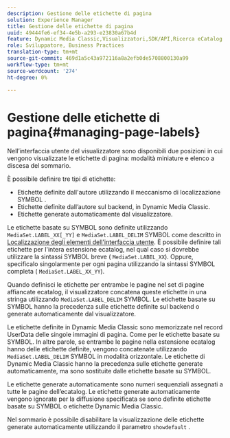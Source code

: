 ```yaml
---
description: Gestione delle etichette di pagina
solution: Experience Manager
title: Gestione delle etichette di pagina
uuid: 49444fe6-ef34-4e5b-a293-e23830a67b4d
feature: Dynamic Media Classic,Visualizzatori,SDK/API,Ricerca eCatalog
role: Sviluppatore, Business Practices
translation-type: tm+mt
source-git-commit: 469d1a5c43a972116a8a2efb0de5708800130a99
workflow-type: tm+mt
source-wordcount: '274'
ht-degree: 0%

---
```



# Gestione delle etichette di pagina{#managing-page-labels}

Nell’interfaccia utente del visualizzatore sono disponibili due posizioni in cui vengono visualizzate le etichette di pagina: modalità miniature e elenco a discesa del sommario.

È possibile definire tre tipi di etichette:

* Etichette definite dall&#39;autore utilizzando il meccanismo di localizzazione SYMBOL .
* Etichette definite dall’autore sul backend, in Dynamic Media Classic.
* Etichette generate automaticamente dal visualizzatore.

Le etichette basate su SYMBOL sono definite utilizzando `MediaSet.LABEL_XX[_YY]` e `MediaSet.LABEL_DELIM` SYMBOL come descritto in [Localizzazione degli elementi dell&#39;interfaccia utente](../../c-html5-s7-aem-asset-viewers/c-html5-20-ecatalog-viewer-about/c-html5-20-ecatalog-viewer-localization.md#concept-cbfc39344c494eb7b9f6a272cff0cc74). È possibile definire tali etichette per l&#39;intera estensione ecatalog, nel qual caso si dovrebbe utilizzare la sintassi SYMBOL breve ( `MediaSet.LABEL_XX`). Oppure, specificalo singolarmente per ogni pagina utilizzando la sintassi SYMBOL completa ( `MediaSet.LABEL_XX_YY`).

Quando definisci le etichette per entrambe le pagine nel set di pagine affiancate ecatalog, il visualizzatore concatena queste etichette in una stringa utilizzando `MediaSet.LABEL_DELIM` SYMBOL. Le etichette basate su SYMBOL hanno la precedenza sulle etichette definite sul backend o generate automaticamente dal visualizzatore.

Le etichette definite in Dynamic Media Classic sono memorizzate nel record UserData delle singole immagini di pagina. Come per le etichette basate su SYMBOL. In altre parole, se entrambe le pagine nella estensione ecatalog hanno delle etichette definite, vengono concatenate utilizzando `MediaSet.LABEL_DELIM` SYMBOL in modalità orizzontale. Le etichette di Dynamic Media Classic hanno la precedenza sulle etichette generate automaticamente, ma sono sostituite dalle etichette basate su SYMBOL.

Le etichette generate automaticamente sono numeri sequenziali assegnati a tutte le pagine dell’ecatalog. Le etichette generate automaticamente vengono ignorate per la diffusione specificata se sono definite etichette basate su SYMBOL o etichette Dynamic Media Classic.

Nel sommario è possibile disabilitare la visualizzazione delle etichette generate automaticamente utilizzando il parametro `showdefault` .
